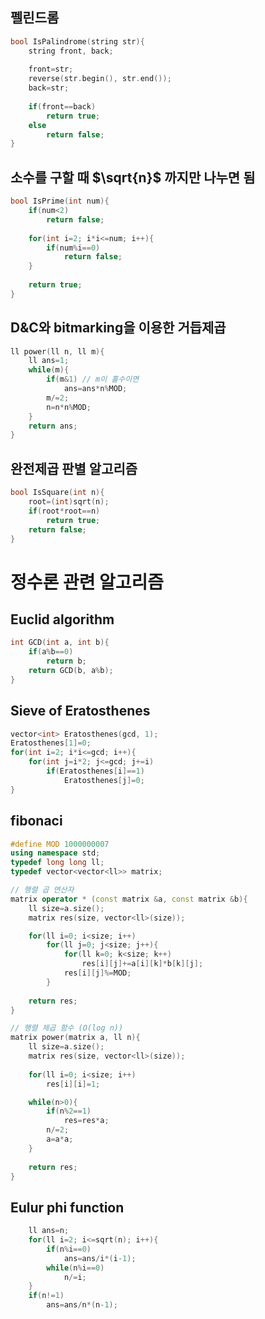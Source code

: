 ## 펠린드롬

```cpp
bool IsPalindrome(string str){
	string front, back;
	
	front=str;
	reverse(str.begin(), str.end());
	back=str;
	
	if(front==back)
		return true;
	else
		return false;
}
```

## 소수를 구할 때 $\sqrt{n}$ 까지만 나누면 됨

```cpp
bool IsPrime(int num){
	if(num<2)
		return false;
	
	for(int i=2; i*i<=num; i++){
		if(num%i==0)
			return false;
	}
	
	return true;
}
```

## D&C와 bitmarking을 이용한 거듭제곱

```cpp
ll power(ll n, ll m){
	ll ans=1;
	while(m){
		if(m&1) // m이 홀수이면
			ans=ans*n%MOD;
		m/=2;
		n=n*n%MOD;
	}
	return ans;
}
```

## 완전제곱 판별 알고리즘

```cpp
bool IsSquare(int n){
	root=(int)sqrt(n);
	if(root*root==n)
		return true;
	return false;
}
```

# 정수론 관련 알고리즘

## Euclid algorithm

```cpp
int GCD(int a, int b){
	if(a%b==0)
		return b;
	return GCD(b, a%b);
}
```

## Sieve of Eratosthenes

```cpp
vector<int> Eratosthenes(gcd, 1);
Eratosthenes[1]=0;
for(int i=2; i*i<=gcd; i++){
	for(int j=i*2; j<=gcd; j+=i)
		if(Eratosthenes[i]==1)
			Eratosthenes[j]=0;
}
```

## fibonaci

```cpp
#define MOD 1000000007
using namespace std;
typedef long long ll;
typedef vector<vector<ll>> matrix;

// 행렬 곱 연산자
matrix operator * (const matrix &a, const matrix &b){
	ll size=a.size();
	matrix res(size, vector<ll>(size));

	for(ll i=0; i<size; i++)
		for(ll j=0; j<size; j++){
			for(ll k=0; k<size; k++)
				res[i][j]+=a[i][k]*b[k][j];
			res[i][j]%=MOD;
		}
	
	return res;
}

// 행렬 제곱 함수 (O(log n))
matrix power(matrix a, ll n){
	ll size=a.size();
	matrix res(size, vector<ll>(size));
	
	for(ll i=0; i<size; i++)
		res[i][i]=1;

	while(n>0){
		if(n%2==1)
			res=res*a;
		n/=2;
		a=a*a;
	}
	
	return res;
}
```

## Eulur phi function

```cpp
	ll ans=n;
	for(ll i=2; i<=sqrt(n); i++){
		if(n%i==0)
			ans=ans/i*(i-1);
		while(n%i==0)
			n/=i;
	}
	if(n!=1)
		ans=ans/n*(n-1);
```
